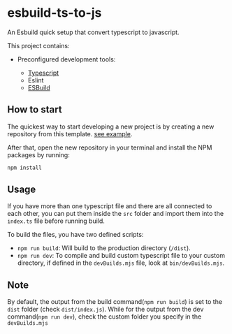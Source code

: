 # esbuild-ts-to-js
An Esbuild quick setup that convert typescript to javascript.

This project contains:

- Preconfigured development tools:

  - [Typescript](https://www.typescriptlang.org/)
  - Eslint
  - [ESBuild](https://esbuild.github.io/)


## How to start

The quickest way to start developing a new project is by creating a new repository from this template. [see example](https://docs.github.com/en/github/creating-cloning-and-archiving-repositories/creating-a-repository-from-a-template#creating-a-repository-from-a-template).

After that, open the new repository in your terminal and install the NPM packages by running:

```bash
npm install
```

## Usage
If you have more than one typescript file and there are all connected to each other, you can put them inside the `src` folder and import them into
the `index.ts` file before running build.

To build the files, you have two defined scripts:

- `npm run build`: Will build to the production directory (`/dist`).
- `npm run dev`: To compile and build custom typescript file to your custom directory, if defined in the `devBuilds.mjs` file, look at `bin/devBuilds.mjs`.

## Note
By default, the output from the build command(`npm run build`) is set to the `dist` folder (check `dist/index.js`). While for the output from the dev command(`npm run dev`), check the custom folder you specify in the  `devBuilds.mjs`

